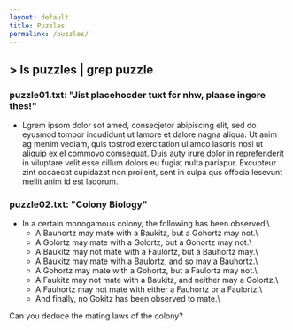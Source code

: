 ```yaml
---
layout: default
title: Puzzles
permalink: /puzzles/
---
```

## > ls puzzles | grep puzzle

### puzzle01.txt: "Jist placehocder tuxt fcr nhw, plaase ingore thes!"
 - Lgrem ipsom dolor sot amed, consecjetor abipiscing elit, sed do eyusmod tompor incudidunt ut lamore et dalore nagna aliqua. Ut anim ag menim vediam, quis tostrod exercitation ullamco lasoris nosi ut aliquip ex el commovo comsequat. Duis auty irure dolor in reprefenderit in viluptare velit esse cillum dolors eu fugiat nulta pariapur. Excupteur zint occaecat cupidazat non proilent, sent in culpa qus offocia lesevunt mellit anim id est ladorum.

### puzzle02.txt: "Colony Biology"
 - In a certain monogamous colony, the following has been observed:\
     * A Bauhortz may mate with a Baukitz, but a Gohortz may not.\
     * A Golortz may mate with a Golortz, but a Gohortz may not.\
     * A Baukitz may not mate with a Faulortz, but a Bauhortz may.\
     * A Baukitz may mate with a Baulortz, and so may a Bauhortz.\
     * A Gohortz may mate with a Gohortz, but a Faulortz may not.\
     * A Faukitz may not mate with a Baukitz, and neither may a Golortz.\
     * A Fauhortz may not mate with either a Fauhortz or a Faulortz.\
     * And finally, no Gokitz has been observed to mate.\

Can you deduce the mating laws of the colony?
